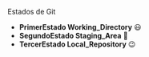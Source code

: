 Estados de Git

- **PrimerEstado Working_Directory** :smiley:
- **SegundoEstado Staging_Area** :slightly_smiling_face:
- **TercerEstado Local_Repository** :wink:
